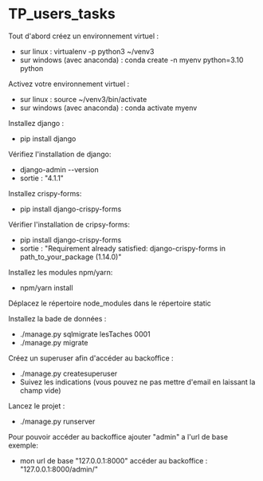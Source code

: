 # TP_users_tasks
Tout d'abord créez un environnement virtuel : 
- sur linux : virtualenv -p python3 ~/venv3
- sur windows (avec anaconda) : conda create -n myenv python=3.10 python

Activez votre environnement virtuel :
- sur linux : source ~/venv3/bin/activate
- sur windows (avec anaconda) : conda activate myenv

Installez django : 
- pip install django

Vérifiez l'installation de django:
- django-admin --version
- sortie : "4.1.1"

Installez crispy-forms:
- pip install django-crispy-forms

Vérifier l'installation de cripsy-forms:
- pip install django-crispy-forms
- sortie : "Requirement already satisfied: django-crispy-forms in path_to_your_package (1.14.0)"


Installez les modules npm/yarn:
- npm/yarn install

Déplacez le répertoire node_modules dans le répertoire static

Installez la bade de données :
- ./manage.py sqlmigrate lesTaches 0001
- ./manage.py migrate

Créez un superuser afin d'accéder au backoffice :
- ./manage.py createsuperuser
- Suivez les indications (vous pouvez ne pas mettre d'email en laissant la champ vide)


Lancez le projet :
- ./manage.py runserver


Pour pouvoir accéder au backoffice ajouter "admin" a l'url de base exemple:
- mon url de base "127.0.0.1:8000" accéder au backoffice : "127.0.0.1:8000/admin/"
